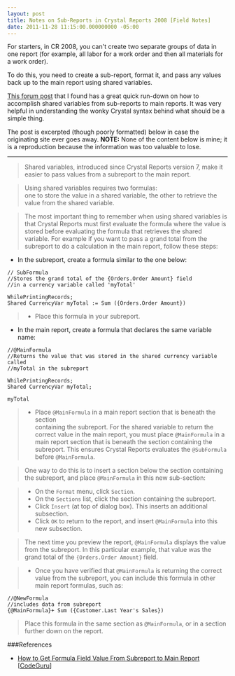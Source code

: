 ```yaml
---
layout: post
title: Notes on Sub-Reports in Crystal Reports 2008 [Field Notes]
date: 2011-11-28 11:15:00.000000000 -05:00
---
```

For starters, in CR 2008, you can't create two separate groups of data in one report (for example, all labor for a work order and then all materials for a work order).

To do this, you need to create a sub-report, format it, and pass any values back up to the main report using shared variables.

[This forum post](http://www.codeguru.com/forum/showpost.php?p=1701455&amp;postcount=2) that I found has a great quick run-down on how to accomplish shared variables from sub-reports to main reports. It was very helpful in understanding the wonky Crystal syntax behind what should be a simple thing.

The post is excerpted (though poorly formatted) below in case the originating site ever goes away. **NOTE:** None of the content below is mine; it is a reproduction because the information was too valuable to lose.

---
> Shared variables, introduced since Crystal Reports version 7, make it easier to pass values from a subreport to the main report.

> Using shared variables requires two formulas:<br />one to store the value in a shared variable, the other to retrieve the<br />value from the shared variable.

>The most important thing to remember when using shared variables is that Crystal Reports must first evaluate the formula where the value is stored before evaluating the formula that retrieves the shared variable. For example if you want to pass a grand total from the subreport to do a calculation in the main report, follow these steps:

 * In the subreport, create a formula similar to the one below:

```
// SubFormula
//Stores the grand total of the {Orders.Order Amount} field
//in a currency variable called 'myTotal'
    
WhilePrintingRecords;
Shared CurrencyVar myTotal := Sum ({Orders.Order Amount})
```

> * Place this formula in your subreport.
> 
* In the main report, create a formula that declares the same variable name:

```
//@MainFormula
//Returns the value that was stored in the shared currency variable called
//myTotal in the subreport

WhilePrintingRecords;
Shared CurrencyVar myTotal;

myTotal
```
> * Place `@MainFormula` in a main report section that is beneath the section<br />containing the subreport.&nbsp;For the shared variable to return the correct value in the main report, you must place `@MainFormula` in a main report section that is beneath the section containing the subreport. This ensures Crystal Reports evaluates the `@SubFormula` before `@MainFormula`.

> One way to do this is to insert a section below the section containing the subreport, and place `@MainFormula` in this new sub-section:

> * On the `Format` menu, click `Section`.
> * On the `Sections` list, click the section containing the subreport.
> * Click `Insert` (at top of dialog box). This inserts an additional subsection.
> * Click `OK` to return to the report, and insert `@MainFormula` into this new subsection.

> The next time you preview the report, `@MainFormula` displays the value from the subreport. In this particular example, that value was the grand total of the `{Orders.Order Amount}` field.

> * Once you have verified that `@MainFormula` is returning the correct value from the subreport, you can include this formula in other main report formulas, such as:

```
//@NewFormula
//includes data from subreport
{@MainFormula}+ Sum ({Customer.Last Year's Sales})
```
> Place this formula in the same section as `@MainFormula`, or in a section further down on the report.

###References
* [How to Get Formula Field Value From Subreport to Main Report](http://www.codeguru.com/forum/showthread.php?t=449494) [[CodeGuru](http://www.codeguru.com/)]
